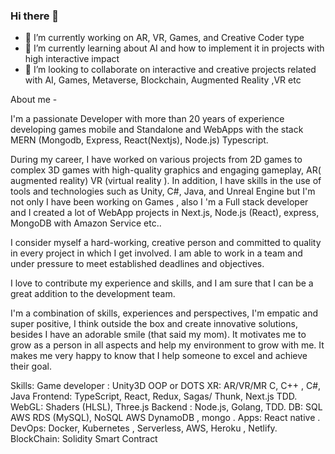 ### Hi there 👋

- 🔭 I’m currently working on AR, VR, Games, and Creative Coder type  
- 🌱 I’m currently learning about AI and how to implement it in projects with high interactive impact
- 👯 I’m looking to collaborate on interactive and creative projects related with AI, Games, Metaverse, Blockchain, Augmented Reality ,VR etc 

About me -

I'm a passionate Developer with more than 20 years of experience developing games mobile and Standalone and WebApps with the stack MERN (Mongodb, Express, React(Nextjs), Node.js) Typescript.

During my career, I have worked on various projects from 2D games to complex 3D games with high-quality graphics and engaging gameplay,  AR( augmented reality) VR (virtual reality ). In addition, I have skills in the use of tools and technologies such as Unity, C#, Java, and Unreal Engine but I'm not only I have been working on Games , also I 'm a Full stack developer and I created a lot of WebApp projects in Next.js, Node.js (React), express, MongoDB with Amazon Service etc..

I consider myself a hard-working, creative person and committed to quality in every project in which I get involved. I am able to work in a team and under pressure to meet established deadlines and objectives.

I love to contribute my experience and skills, and I am sure that I can be a great addition to the development team.

I'm a combination of skills, experiences and perspectives, I'm empatic and super positive, I think outside the box and create innovative solutions, besides I have an adorable smile (that said my mom).
It motivates me to grow as a person in all aspects and help my environment to grow with me. It makes me very happy to know that I help someone to excel and achieve their goal.

Skills:
Game developer : Unity3D OOP or  DOTS
XR: AR/VR/MR 
C, C++ , C#, Java 
Frontend: TypeScript, React, Redux, Sagas/ Thunk, Next.js TDD.
WebGL: Shaders (HLSL), Three.js
Backend : Node.js, Golang, TDD.
DB: SQL AWS RDS (MySQL), NoSQL AWS DynamoDB , mongo .
Apps: React native .
DevOps: Docker, Kubernetes , Serverless, AWS, Heroku , Netlify.
BlockChain: Solidity Smart Contract
